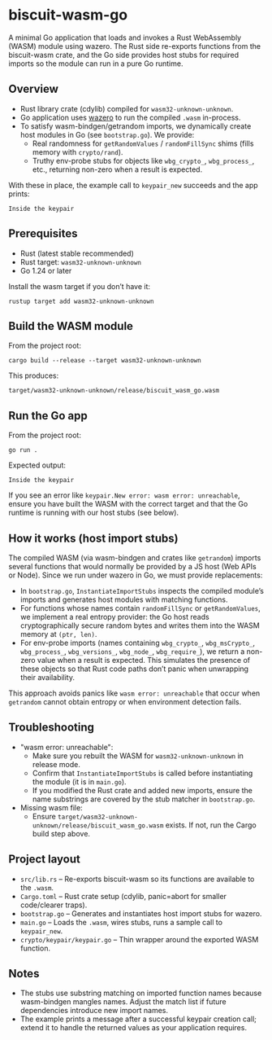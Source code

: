 # biscuit-wasm-go

A minimal Go application that loads and invokes a Rust WebAssembly (WASM) module using wazero. The Rust side re-exports functions from the biscuit-wasm crate, and the Go side provides host stubs for required imports so the module can run in a pure Go runtime.

## Overview
- Rust library crate (cdylib) compiled for `wasm32-unknown-unknown`.
- Go application uses [wazero](https://github.com/tetratelabs/wazero) to run the compiled `.wasm` in-process.
- To satisfy wasm-bindgen/getrandom imports, we dynamically create host modules in Go (see `bootstrap.go`). We provide:
  - Real randomness for `getRandomValues` / `randomFillSync` shims (fills memory with `crypto/rand`).
  - Truthy env-probe stubs for objects like `wbg_crypto_`, `wbg_process_`, etc., returning non-zero when a result is expected.

With these in place, the example call to `keypair_new` succeeds and the app prints:

```
Inside the keypair
```

## Prerequisites
- Rust (latest stable recommended)
- Rust target: `wasm32-unknown-unknown`
- Go 1.24 or later

Install the wasm target if you don’t have it:

```
rustup target add wasm32-unknown-unknown
```

## Build the WASM module
From the project root:

```
cargo build --release --target wasm32-unknown-unknown
```

This produces:
```
target/wasm32-unknown-unknown/release/biscuit_wasm_go.wasm
```

## Run the Go app
From the project root:

```
go run .
```

Expected output:
```
Inside the keypair
```

If you see an error like `keypair.New error: wasm error: unreachable`, ensure you have built the WASM with the correct target and that the Go runtime is running with our host stubs (see below).

## How it works (host import stubs)
The compiled WASM (via wasm-bindgen and crates like `getrandom`) imports several functions that would normally be provided by a JS host (Web APIs or Node). Since we run under wazero in Go, we must provide replacements:

- In `bootstrap.go`, `InstantiateImportStubs` inspects the compiled module’s imports and generates host modules with matching functions.
- For functions whose names contain `randomFillSync` or `getRandomValues`, we implement a real entropy provider: the Go host reads cryptographically secure random bytes and writes them into the WASM memory at `(ptr, len)`.
- For env-probe imports (names containing `wbg_crypto_`, `wbg_msCrypto_`, `wbg_process_`, `wbg_versions_`, `wbg_node_`, `wbg_require_`), we return a non-zero value when a result is expected. This simulates the presence of these objects so that Rust code paths don’t panic when unwrapping their availability.

This approach avoids panics like `wasm error: unreachable` that occur when `getrandom` cannot obtain entropy or when environment detection fails.

## Troubleshooting
- "wasm error: unreachable":
  - Make sure you rebuilt the WASM for `wasm32-unknown-unknown` in release mode.
  - Confirm that `InstantiateImportStubs` is called before instantiating the module (it is in `main.go`).
  - If you modified the Rust crate and added new imports, ensure the name substrings are covered by the stub matcher in `bootstrap.go`.
- Missing wasm file:
  - Ensure `target/wasm32-unknown-unknown/release/biscuit_wasm_go.wasm` exists. If not, run the Cargo build step above.

## Project layout
- `src/lib.rs` – Re-exports biscuit-wasm so its functions are available to the `.wasm`.
- `Cargo.toml` – Rust crate setup (cdylib, panic=abort for smaller code/clearer traps).
- `bootstrap.go` – Generates and instantiates host import stubs for wazero.
- `main.go` – Loads the `.wasm`, wires stubs, runs a sample call to `keypair_new`.
- `crypto/keypair/keypair.go` – Thin wrapper around the exported WASM function.

## Notes
- The stubs use substring matching on imported function names because wasm-bindgen mangles names. Adjust the match list if future dependencies introduce new import names.
- The example prints a message after a successful keypair creation call; extend it to handle the returned values as your application requires.
